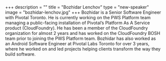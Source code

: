 +++
description = ""
title = "Bozhidar Lenchov"
type = "new-speaker"
image = "bozhidar-lenchov.jpg"
+++
Bozhidar is a Senior Software Engineer with Pivotal Toronto. He is currently working on the PWS Platform team managing a public-facing installation of Pivotal’s Platform As A Service product (CloudFoundry). He has been a member of the CloudFoundry organization for almost 2 years and has worked on the CloudFoundry BOSH team prior to joining the PWS Platform team. Bozhidar has also worked as an Android Software Engineer at Pivotal Labs Toronto for over 3 years, where he worked on and led projects helping clients transform the way they build software.